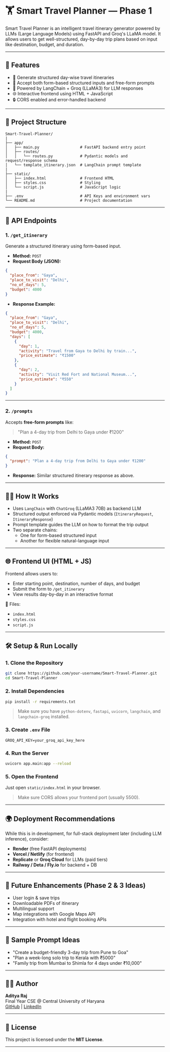 # 🏋️ Smart Travel Planner — Phase 1

Smart Travel Planner is an intelligent travel itinerary generator powered by LLMs (Large Language Models) using FastAPI and Groq's LLaMA model. It allows users to get well-structured, day-by-day trip plans based on input like destination, budget, and duration.

---

## 🚀 Features

- 📍 Generate structured day-wise travel itineraries
- 📝 Accept both form-based structured inputs and free-form prompts
- 🤖 Powered by LangChain + Groq (LLaMA3) for LLM responses
- 🌐 Interactive frontend using HTML + JavaScript
- 🔒 CORS enabled and error-handled backend

---

## 📂 Project Structure

```
Smart-Travel-Planner/
|
├── app/
│   ├── main.py                  # FastAPI backend entry point
│   ├── routes/
│   │   └── routes.py            # Pydantic models and request/response schema
│   └── template_itinerary.json  # LangChain prompt template
|
├── static/
│   ├── index.html               # Frontend HTML
│   ├── styles.css               # Styling
│   └── script.js                # JavaScript logic
|
├── .env                         # API Keys and environment vars
└── README.md                    # Project documentation
```

---

## 📌 API Endpoints

### 1. `/get_itinerary`  
Generate a structured itinerary using form-based input.

- **Method:** `POST`  
- **Request Body (JSON):**

```json
{
  "place_from": "Gaya",
  "place_to_visit": "Delhi",
  "no_of_days": 5,
  "budget": 4000
}
```

- **Response Example:**

```json
{
  "place_from": "Gaya",
  "place_to_visit": "Delhi",
  "no_of_days": 5,
  "budget": 4000,
  "days": [
    {
      "day": 1,
      "activity": "Travel from Gaya to Delhi by train...",
      "price_estimate": "₹1500"
    },
    {
      "day": 2,
      "activity": "Visit Red Fort and National Museum...",
      "price_estimate": "₹550"
    }
  ]
}
```

---

### 2. `/prompts`  
Accepts **free-form prompts** like:  
> "Plan a 4-day trip from Delhi to Gaya under ₹1200"

- **Method:** `POST`  
- **Request Body:**

```json
{
  "prompt": "Plan a 4-day trip from Delhi to Gaya under ₹1200"
}
```

- **Response:** Similar structured itinerary response as above.

---

## 🧑‍💻 How It Works

- Uses `LangChain` with `ChatGroq` (LLaMA3 70B) as backend LLM
- Structured output enforced via Pydantic models (`ItineraryRequest`, `ItineraryResponse`)
- Prompt template guides the LLM on how to format the trip output
- Two separate chains:
  - One for form-based structured input
  - Another for flexible natural-language input

---

## 🌐 Frontend UI (HTML + JS)

Frontend allows users to:
- Enter starting point, destination, number of days, and budget
- Submit the form to `/get_itinerary`
- View results day-by-day in an interactive format

📁 Files:
- `index.html`
- `styles.css`
- `script.js`

---

## 🛠️ Setup & Run Locally

### 1. Clone the Repository

```bash
git clone https://github.com/your-username/Smart-Travel-Planner.git
cd Smart-Travel-Planner
```

### 2. Install Dependencies

```bash
pip install -r requirements.txt
```

> Make sure you have `python-dotenv`, `fastapi`, `uvicorn`, `langchain`, and `langchain-groq` installed.

### 3. Create `.env` File

```env
GROQ_API_KEY=your_groq_api_key_here
```

### 4. Run the Server

```bash
uvicorn app.main:app --reload
```

### 5. Open the Frontend

Just open `static/index.html` in your browser.

> Make sure CORS allows your frontend port (usually 5500).

---

## 🌍 Deployment Recommendations

While this is in development, for full-stack deployment later (including LLM inference), consider:
- **Render** (free FastAPI deployments)
- **Vercel / Netlify** (for frontend)
- **Replicate** or **Groq Cloud** for LLMs (paid tiers)
- **Railway / Deta / Fly.io** for backend + DB

---

## 📌 Future Enhancements (Phase 2 & 3 Ideas)

- User login & save trips
- Downloadable PDFs of itinerary
- Multilingual support
- Map integrations with Google Maps API
- Integration with hotel and flight booking APIs

---

## 🧠 Sample Prompt Ideas

- "Create a budget-friendly 3-day trip from Pune to Goa"
- "Plan a week-long solo trip to Kerala with ₹5000"
- "Family trip from Mumbai to Shimla for 4 days under ₹10,000"

---

## 👨‍💼 Author

**Aditya Raj**  
Final Year CSE @ Central University of Haryana  
[GitHub](https://github.com/your-username) | [LinkedIn](https://linkedin.com/in/your-profile)

---

## 📜 License

This project is licensed under the **MIT License**.

---